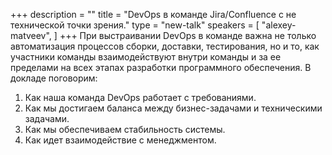 +++
description = ""
title = "DevOps в команде Jira/Confluence c не технической точки зрения."
type = "new-talk"
speakers = [
        "alexey-matveev",
]
+++
При выстраивании DevOps в команде важна не только автоматизация процессов сборки, доставки, тестирования, но и то, как участники команды взаимодействуют внутри команды и за ее пределами на всех этапах разработки программного обеспечения. В докладе поговорим:

1. Как наша команда DevOps работает с требованиями.
2. Как мы достигаем баланса между бизнес-задачами и техническими задачами.
3. Как мы обеспечиваем стабильность системы.
4. Как идет взаимодействие с менеджментом.